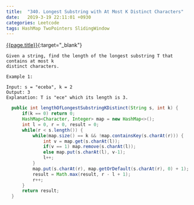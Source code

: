 ```yaml
---
title:  "340. Longest Substring with At Most K Distinct Characters"
date:   2019-3-19 22:11:01 +0930
categories: Leetcode
tags: HashMap TwoPointers SlidingWindow
---
```


[{{page.title}}](https://leetcode.com/problems/longest-substring-with-at-most-k-distinct-characters/){:target="_blank"}

    Given a string, find the length of the longest substring T that contains at most k
    distinct characters.

    Example 1:

    Input: s = "eceba", k = 2
    Output: 3
    Explanation: T is "ece" which its length is 3.


```java
  public int lengthOfLongestSubstringKDistinct(String s, int k) {
      if(k == 0) return 0;
      HashMap<Character, Integer> map = new HashMap<>();
      int l = 0, r = 0, result = 0;
      while(r < s.length()) {
          while(map.size() == k && !map.containsKey(s.charAt(r))) {
              int v = map.get(s.charAt(l));
              if(v == 1) map.remove(s.charAt(l));
              else map.put(s.charAt(l), v-1);
              l++;
          }
          map.put(s.charAt(r), map.getOrDefault(s.charAt(r), 0) + 1);
          result = Math.max(result, r - l + 1);
          r++;
      }
      return result;
  }
```
